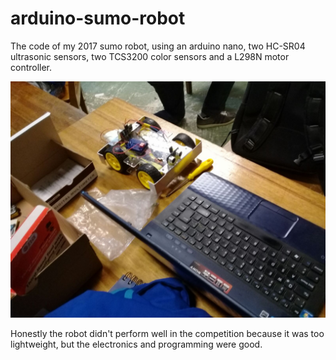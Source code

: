 # arduino-sumo-robot
The code of my 2017 sumo robot, using an arduino nano, two HC-SR04 ultrasonic sensors, two TCS3200 color sensors and a L298N motor controller.

![Photo of the robot](arduino-sumo-robot.jpg)

Honestly the robot didn't perform well in the competition because it was too lightweight, but the electronics and programming were good.
